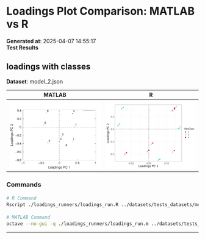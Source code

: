 # Loadings Plot Comparison: MATLAB vs R

**Generated at**: 2025-04-07 14:55:17  
**Test Results**  

## loadings with classes

**Dataset**: model_2.json

| MATLAB | R |
|--------|---|
| ![MATLAB Plot 1](loadings_1_matlab_loadings_with_classes.png) | ![R Plot 1](loadings_1_r_loadings_with_classes.png) |

### Commands
```bash
# R Command
Rscript ./loadings_runners/loadings_run.R ../datasets/tests_datasets/model_2.json classes c(1,1,1,1,2,2,2,2,3,3) Color hsv

# MATLAB Command
octave --no-gui -q ./loadings_runners/loadings_run.m ../datasets/tests_datasets/model_2.json VarsClass [1;1;1;1;2;2;2;2;3;3] Color 'hsv'
```

---

